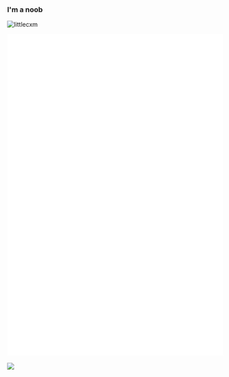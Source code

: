 ### I'm a noob

![littlecxm](https://count.getloli.com/get/@littlecxm)

![Metrics](github-metrics.svg)

![](https://github-readme-stats.vercel.app/api?username=littlecxm&show_icons=true&icon_color=0366d6&text_color=24292e&bg_color=ffffff&hide_title=true)

